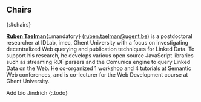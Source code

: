 ## Chairs
{:#chairs}

<!-- Name, affiliation, email address, homepage, and short (one paragraph) biography of each chair, explaining the chair’s expertise in the workshop topic and experience in organising relevant events.
We strongly advise having more than one chair, preferably from different institutions, bringing different perspectives to the workshop topic, ideally with a mix of both junior and senior researchers. We also strongly advise having a maximum of five workshop organisers. -->

[**Ruben Taelman**](https://www.rubensworks.net/){:.mandatory} (ruben.taelman@ugent.be) is a postdoctoral researcher at IDLab, imec, Ghent University with a focus on investigating decentralized Web querying and publication techniques for Linked Data.
To support his research, he develops various open source JavaScript libraries such as streaming RDF parsers and the Comunica engine to query Linked Data on the Web.
He co-organized 1 workshop and 4 tutorials at Semantic Web conferences, and is co-lecturer for the Web Development course at Ghent University.

Add bio Jindrich
{:.todo}